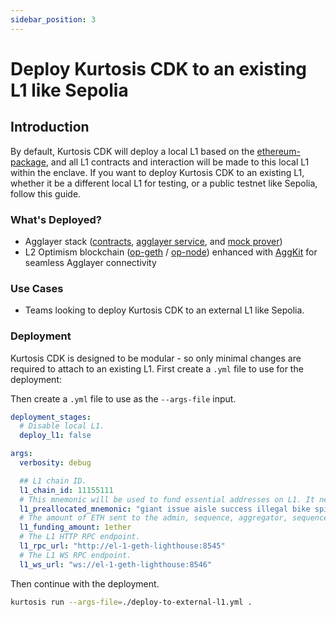 ```yaml
---
sidebar_position: 3
---
```


# Deploy Kurtosis CDK to an existing L1 like Sepolia

## Introduction

By default, Kurtosis CDK will deploy a local L1 based on the [ethereum-package](https://github.com/ethpandaops/ethereum-package), and all L1 contracts and interaction will be made to this local L1 within the enclave.
If you want to deploy Kurtosis CDK to an existing L1, whether it be a different local L1 for testing, or a public testnet like Sepolia, follow this guide.

### What's Deployed?

- Agglayer stack ([contracts](https://github.com/agglayer/agglayer-contracts), [agglayer service](https://github.com/agglayer/agglayer), and [mock prover](https://github.com/agglayer/provers))
- L2 Optimism blockchain ([op-geth](https://github.com/ethereum-optimism/op-geth) / [op-node](https://github.com/ethereum-optimism/optimism/tree/develop/op-node)) enhanced with [AggKit](https://github.com/agglayer/aggkit) for seamless Agglayer connectivity

### Use Cases

- Teams looking to deploy Kurtosis CDK to an external L1 like Sepolia.

### Deployment

Kurtosis CDK is designed to be modular - so only minimal changes are required to attach to an existing L1. First create a `.yml` file to use for the deployment:

Then create a `.yml` file to use as the `--args-file` input.
```yaml title="deploy-to-external-l1.yml"
deployment_stages:
  # Disable local L1.
  deploy_l1: false

args:
  verbosity: debug

  ## L1 chain ID.
  l1_chain_id: 11155111
  # This mnemonic will be used to fund essential addresses on L1. It needs to have sufficient funds on the existing L1.
  l1_preallocated_mnemonic: "giant issue aisle success illegal bike spike question tent bar rely arctic volcano long crawl hungry vocal artwork sniff fantasy very lucky have athlete"
  # The amount of ETH sent to the admin, sequence, aggregator, sequencer and other chosen addresses.
  l1_funding_amount: 1ether
  # The L1 HTTP RPC endpoint.
  l1_rpc_url: "http://el-1-geth-lighthouse:8545"
  # The L1 WS RPC endpoint.
  l1_ws_url: "ws://el-1-geth-lighthouse:8546"
```

Then continue with the deployment.
```bash
kurtosis run --args-file=./deploy-to-external-l1.yml .
```